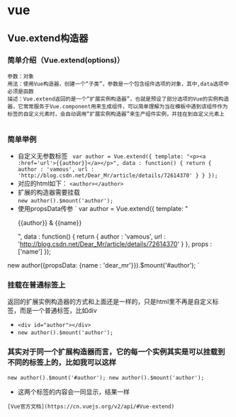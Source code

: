 # vue
## Vue.extend构造器
### 简单介绍（Vue.extend(options)）  
```
参数：对象  
用法：使用Vue构造器，创建一个“子类”，参数是一个包含组件选项的对象，其中,data选项中必须是函数 
描述：Vue.extend返回的是一个“扩展实例构造器”，也就是预设了部分选项的Vue的实例构造器，它常常服务于Vue.component用来生成组件，可以简单理解为当在模板中遇到该组件作为标签的自定义元素时，会自动调用“扩展实例构造器”来生产组件实例，并挂在到自定义元素上  
```
### 简单举例
* 自定义无参数标签
` 
  var author = Vue.extend({
    template: "<p><a :href='url'>{{author}}</a></p>",
    data : function() {
      return {
        author : 'vamous',
        url : 'http://blog.csdn.net/Dear_Mr/article/details/72614370'
      }
    }
  });
`
* 对应的html如下：
` <author></author> `
* 扩展的构造器需要挂载  
` new author().$mount('author'); `  
* 使用propsData传参
` var author = Vue.extend({
  template: "<p><a :href='url'>{{author}} & {{name}}</a></p>",
  data : function() {
    return {
      author : 'vamous',
      url : 'http://blog.csdn.net/Dear_Mr/article/details/72614370'
    }
  },
  props : ['name']
});

new author({propsData: {name : 'dear_mr'}}).$mount('#author'); `
### 挂载在普通标签上  
返回的扩展实例构造器的方式和上面还是一样的，只是html里不再是自定义标签，而是一个普通标签，比如div
* `<div id="author"></div>`  
* `new author().$mount('author');`
### 其实对于同一个扩展构造器而言，它的每一个实例其实是可以挂载到不同的标签上的，比如我可以这样
` new author().$mount('#author');
new author().$mount('author'); `
* 这两个标签的内容会一同显示，结果一样
```
[Vue官方文档](https://cn.vuejs.org/v2/api/#Vue-extend)
